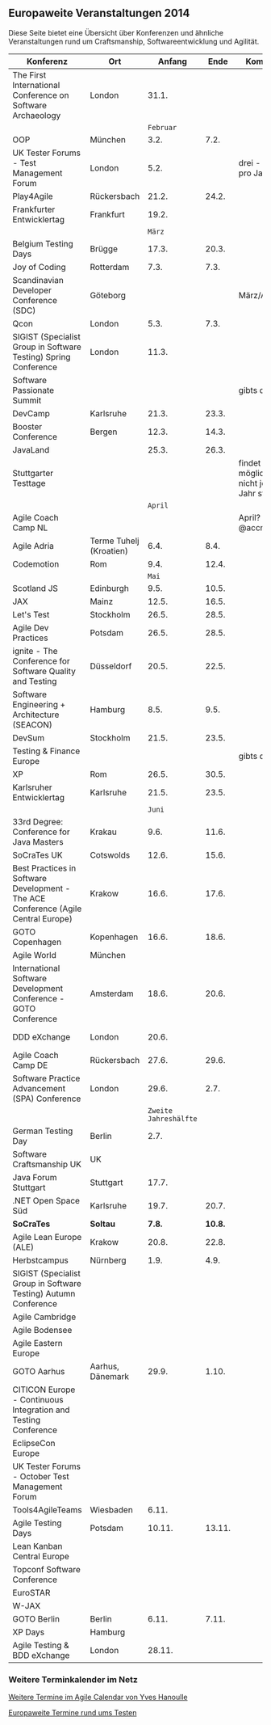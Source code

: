 ## Europaweite Veranstaltungen 2014

Diese Seite bietet eine Übersicht über Konferenzen und ähnliche Veranstaltungen rund um Craftsmanship, Softwareentwicklung und Agilität.

Konferenz                                                                          | Ort                     | Anfang                | Ende      | Kommentar                                    | Link                                                                                
---                                                                                | ---                     | ---                   | ---       | ---                                          | ---                                                                                 
The First International Conference on Software Archaeology                         | London                  | 31.1.                 |           |                                              | http://ticosa.org                                                                   
                                                                                   |                         | `Februar`             |           |                                              |                                                                                     
OOP                                                                                | München                 | 3.2.                  | 7.2.      |                                              | http://www.oop-konferenz.de/                                                        
UK Tester Forums - Test Management Forum                                           | London                  | 5.2.                  |           | drei - vier mal pro Jahr                     | http://uktmf.com/index.php?q=node/5271                                              
Play4Agile                                                                         | Rückersbach             | 21.2.                 | 24.2.     |                                              | http://play4agile.wordpress.com/                                                    
Frankfurter Entwicklertag                                                          | Frankfurt               | 19.2.                 |           |                                              | http://www.entwicklertag.de/frankfurt/2014/                                         
                                                                                   |                         | `März`                |           |                                              |                                                                                     
Belgium Testing Days                                                               | Brügge                  | 17.3.                 | 20.3.     |                                              | http://btdconf.com/                                                                 
Joy of Coding                                                                      | Rotterdam               | 7.3.                  | 7.3.      |                                              | http://lanyrd.com/2014/joyofcoding/                                                 
Scandinavian Developer Conference (SDC)                                            | Göteborg                |                       |           | März/April                                   | http://www.clocate.com/conference/SDC-2014-Scandinavian-Developer-Conference/12301/ 
Qcon                                                                               | London                  | 5.3.                  | 7.3.      |                                              | http://qconlondon.com/                                                              
SIGIST (Specialist Group in Software Testing) Spring Conference                    | London                  | 11.3.                 |           |                                              | http://www.bcs.org/category/9264                                                    
Software Passionate Summit                                                         |                         |                       |           | gibts die noch?                              |                                                                                     
DevCamp                                                                            | Karlsruhe               | 21.3.                 | 23.3.     |                                              | http://www.nerd-zone.com/devcamp/                                                   
Booster Conference                                                                 | Bergen                  | 12.3.                 | 14.3.     |                                              | http://www.boosterconf.no/                                                          
JavaLand                                                                           |                         | 25.3.                 | 26.3.     |                                              | http://www.javaland.eu                                                              
Stuttgarter Testtage                                                               |                         |                       |           | findet möglicherweise nicht jedes Jahr statt |                                                                                     
                                                                                   |                         | `April`               |           |                                              |                                                                                     
Agile Coach Camp NL                                                                |                         |                       |           | April? @accnl14                              |                                                                                     
Agile Adria                                                                        | Terme Tuhelj (Kroatien) | 6.4.                  | 8.4.      |                                              | http://agileadria.com/                                                              
Codemotion                                                                         | Rom                     | 9.4.                  | 12.4.     |                                              | http://codemotionworld.com/roma/                                                    
                                                                                   |                         | `Mai`                 |           |                                              |                                                                                     
Scotland JS                                                                        | Edinburgh               | 9.5.                  | 10.5.     |                                              | http://scotlandjs.com/                                                              
JAX                                                                                | Mainz                   | 12.5.                 | 16.5.     |                                              | http://jax.de/2014/                                                                 
Let's Test                                                                         | Stockholm               | 26.5.                 | 28.5.     |                                              | http://lets-test.com/                                                               
Agile Dev Practices                                                                | Potsdam                 | 26.5.                 | 28.5.     |                                              | http://www.agiledevpractices.com                                                    
ignite - The Conference for Software Quality and Testing                           | Düsseldorf              | 20.5.                 | 22.5.     |                                              | http://www.iqnite-conferences.com                                                   
Software Engineering + Architecture (SEACON)                                       | Hamburg                 | 8.5.                  | 9.5.      |                                              | http://www.sigs-datacom.de/seacon2013                                               
DevSum                                                                             | Stockholm               | 21.5.                 | 23.5.     |                                              | http://www.devsum.se/                                                               
Testing & Finance Europe                                                           |                         |                       |           | gibts die noch?                              | http://www.testingfinance.com/                                                      
XP                                                                                 | Rom                     | 26.5.                 | 30.5.     |                                              | http://www.xp2014.org/                                                              
Karlsruher Entwicklertag                                                           | Karlsruhe               | 21.5.                 | 23.5.     |                                              | http://entwicklertag.de/                                                            
                                                                                   |                         | `Juni`                |           |                                              |                                                                                     
33rd Degree: Conference for Java Masters                                           | Krakau                  | 9.6.                  | 11.6.     |                                              | http://2014.33degree.org/                                                           
SoCraTes UK                                                                        | Cotswolds               | 12.6.                 | 15.6.     |                                              | http://socratesuk.org                                                               
Best Practices in Software Development - The ACE Conference (Agile Central Europe) | Krakow                  | 16.6.                 | 17.6.     |                                              | http://aceconf.com/                                                                 
GOTO Copenhagen                                                                    | Kopenhagen              | 16.6.                 | 18.6.     |                                              | http://gotocon.com/cph-2014                                                         
Agile World                                                                        | München                 |                       |           |                                              | http://agileworld.de/                                                               
International Software Development Conference - GOTO Conference                    | Amsterdam               | 18.6.                 | 20.6.     |                                              | http://gotocon.com/amsterdam-2014                                                   
DDD eXchange                                                                       | London                  | 20.6.                 |           |                                              | http://skillsmatter.com/event/design-architecture/ddd-exchange-2014                 
Agile Coach Camp DE                                                                | Rückersbach             | 27.6.                 | 29.6.     |                                              | http://agilecoachcamp.org/                                                          
Software Practice Advancement (SPA) Conference                                     | London                  | 29.6.                 | 2.7.      |                                              | http://www.spaconference.org                                                        
                                                                                   |                         | `Zweite Jahreshälfte` |           |                                              |                                                                                     
German Testing Day                                                                 | Berlin                  | 2.7.                  |           |                                              | http://www.germantestingday.info                                                    
Software Craftsmanship UK                                                          | UK                      |                       |           |                                              | http://www.codemanship.co.uk/softwarecraftsmanship/                                 
Java Forum Stuttgart                                                               | Stuttgart               | 17.7.                 |           |                                              | http://www.java-forum-stuttgart.de                                                  
.NET Open Space Süd                                                                | Karlsruhe               | 19.7.                 | 20.7.     |                                              | http://openspace.dotnet-ka.de/                                                      
**SoCraTes**                                                                       | **Soltau**              | **7.8.**              | **10.8.** |                                              | ** http://www.socrates-conference.de **                                             
Agile Lean Europe (ALE)                                                            | Krakow                  | 20.8.                 | 22.8.     |                                              | http://ale2014.alenetwork.eu/                                                       
Herbstcampus                                                                       | Nürnberg                | 1.9.                  | 4.9.      |                                              | http://www.herbstcampus.de                                                          
SIGIST (Specialist Group in Software Testing) Autumn Conference                    |                         |                       |           |                                              |                                                                                     
Agile Cambridge                                                                    |                         |                       |           |                                              |                                                                                     
Agile Bodensee                                                                     |                         |                       |           |                                              |                                                                                     
Agile Eastern Europe                                                               |                         |                       |           |                                              |                                                                                     
GOTO Aarhus                                                                        | Aarhus, Dänemark        | 29.9.                 | 1.10.     |                                              | http://gotocon.com//aarhus-2013/                                                    
CITICON Europe - Continuous Integration and Testing Conference                     |                         |                       |           |                                              |                                                                                     
EclipseCon Europe                                                                  |                         |                       |           |                                              |                                                                                     
UK Tester Forums - October Test Management Forum                                   |                         |                       |           |                                              |                                                                                     
Tools4AgileTeams                                                                   | Wiesbaden               | 6.11.                 |           |                                              | http://tools4agileteams.com/display/2014/Tools4AgileTeams+2014                      
Agile Testing Days                                                                 | Potsdam                 | 10.11.                | 13.11.    |                                              | http://www.agiletestingdays.com                                                     
Lean Kanban Central Europe                                                         |                         |                       |           |                                              |                                                                                     
Topconf Software Conference                                                        |                         |                       |           |                                              |                                                                                     
EuroSTAR                                                                           |                         |                       |           |                                              |                                                                                     
W-JAX                                                                              |                         |                       |           |                                              |                                                                                     
GOTO Berlin                                                                        | Berlin                  | 6.11.                 | 7.11.     |                                              | http://gotocon.com/berlin-2014/                                                     
XP Days                                                                            | Hamburg                 |                       |           |                                              |                                                                                     
Agile Testing & BDD eXchange                                                       | London                  | 28.11.                |           |                                              | http://skillsmatter.com/event/agile-testing/agile-testing-bdd-exchange-2014-1946    

### Weitere Terminkalender im Netz

[Weitere Termine im Agile Calendar von Yves Hanoulle](http://www.hanoulle.be/2010/11/agile-conferences-calendar/)

[Europaweite Termine rund ums Testen](http://www.testevents.com/website/)
